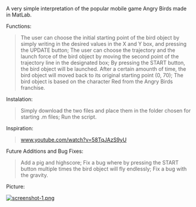 A very simple interpretation of the popular mobile game Angry Birds made in MatLab.

Functions:
> The user can choose the initial starting point of the bird object by simply writing in the desired values in the X and Y box, and pressing the UPDATE button;
> The user can choose the trajectory and the launch force of the bird object by moving the second point of the trajectory line in the designated box;
> By pressing the START button, the bird object will be launched. After a certain amounth of time, the bird object will moved back to its original starting point (0, 70);
> The bird object is based on the character Red from the Angry Birds franchise.

Instalation:
> Simply download the two files and place them in the folder chosen for starting .m files;
> Run the script.

Inspiration:
> www.youtube.com/watch?v=58TqJAzS9yU

Future Additions and Bug Fixes:
> Add a pig and highscore;
> Fix a bug where by pressing the START button multiple times the bird object will fly endlessly;
> Fix a bug with the gravity.

Picture:

[![screenshot-1.png](https://i.postimg.cc/0Q4yxh43/screenshot-1.png)](https://postimg.cc/34gTFfYC)

